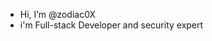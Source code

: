 - Hi, I’m @zodiac0X
- i'm Full-stack Developer and security expert 

<!---
zodiac0X/zodiac0X is a ✨ special ✨ repository because its `README.md` (this file) appears on your GitHub profile.
You can click the Preview link to take a look at your changes.
--->
